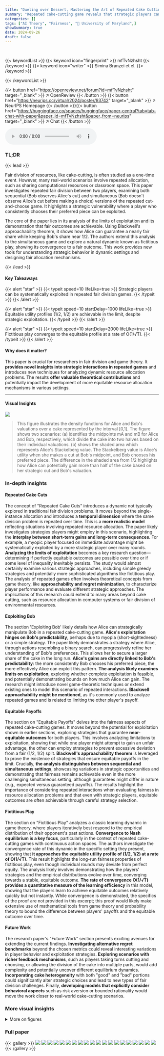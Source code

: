 ```yaml
---
title: "Dueling over Dessert, Mastering the Art of Repeated Cake Cutting"
summary: "Repeated cake-cutting game reveals that strategic players can exploit myopic opponents, but equitable outcomes are achievable through specific strategies."
categories: []
tags: ["AI Theory", "Fairness", "🏢 University of Maryland",]
showSummary: true
date: 2024-09-26
draft: false
---
```


<br>

{{< keywordList >}}
{{< keyword icon="fingerprint" >}} mfTvNzhsht {{< /keyword >}}
{{< keyword icon="writer" >}} Simina Branzei et el. {{< /keyword >}}
 
{{< /keywordList >}}

{{< button href="https://openreview.net/forum?id=mfTvNzhsht" target="_blank" >}}
↗ OpenReview
{{< /button >}}
{{< button href="https://neurips.cc/virtual/2024/poster/93742" target="_blank" >}}
↗ NeurIPS Homepage
{{< /button >}}{{< button href="https://huggingface.co/spaces/huggingface/paper-central?tab=tab-chat-with-paper&paper_id=mfTvNzhsht&paper_from=neurips" target="_blank" >}}
↗ Chat
{{< /button >}}



<audio controls>
    <source src="https://ai-paper-reviewer.com/mfTvNzhsht/podcast.wav" type="audio/wav">
    Your browser does not support the audio element.
</audio>


### TL;DR


{{< lead >}}

Fair division of resources, like cake-cutting, is often studied as a one-time event.  However, many real-world scenarios involve repeated allocation, such as sharing computational resources or classroom space.  This paper investigates repeated fair division between two players, examining both sequential (Bob observes Alice's cut) and simultaneous (Bob doesn't observe Alice's cut before making a choice) versions of the repeated cut-and-choose game. It highlights a strategic vulnerability where a player who consistently chooses their preferred piece can be exploited. 

The core of the paper lies in its analysis of the limits of exploitation and its demonstration that fair outcomes are achievable. Using Blackwell's approachability theorem, it shows how Alice can guarantee a nearly fair share while keeping Bob's share near 1/2.  The authors extend this analysis to the simultaneous game and explore a natural dynamic known as fictitious play, showing its convergence to a fair outcome. This work provides new tools for understanding strategic behavior in dynamic settings and designing fair allocation mechanisms.

{{< /lead >}}


#### Key Takeaways

{{< alert "star" >}}
{{< typeit speed=10 lifeLike=true >}} Strategic players can be systematically exploited in repeated fair division games. {{< /typeit >}}
{{< /alert >}}

{{< alert "star" >}}
{{< typeit speed=10 startDelay=1000 lifeLike=true >}} Equitable utility profiles (1/2, 1/2) are achievable in the limit, despite strategic exploitation. {{< /typeit >}}
{{< /alert >}}

{{< alert "star" >}}
{{< typeit speed=10 startDelay=2000 lifeLike=true >}} Fictitious play converges to the equitable profile at a rate of O(1/√T). {{< /typeit >}}
{{< /alert >}}

#### Why does it matter?
This paper is crucial for researchers in fair division and game theory.  It **provides novel insights into strategic interactions in repeated games** and introduces new techniques for analyzing dynamic resource allocation problems. The results **offer valuable theoretical contributions** and potentially impact the development of more equitable resource allocation mechanisms in various settings.

------
#### Visual Insights



![](https://ai-paper-reviewer.com/mfTvNzhsht/figures_2_1.jpg)

> This figure illustrates the density functions for Alice and Bob's valuations over a cake represented by the interval [0,1].  The figure shows two scenarios: (a) identifies the midpoints mA and mB for Alice and Bob, respectively, which divide the cake into two halves based on their individual valuations. (b) shows the shaded area which represents Alice's Stackelberg value. The Stackelberg value is Alice's utility when she makes a cut at Bob's midpoint, and Bob chooses his preferred piece.  The difference in the shaded area from 1/2 highlights how Alice can potentially gain more than half of the cake based on her strategic cut and Bob's valuation.







### In-depth insights


#### Repeated Cake Cuts
The concept of "Repeated Cake Cuts" introduces a dynamic not typically explored in traditional fair division problems.  It moves beyond the single-instance allocation and introduces a **temporal dimension** where the same division problem is repeated over time. This is a **more realistic model** reflecting situations involving repeated resource allocation. The paper likely investigates strategies players might employ in this scenario, highlighting the **interplay between short-term gains and long-term consequences**. For example, a myopic player focused on immediate advantage might be systematically exploited by a more strategic player over many rounds.  **Analyzing the limits of exploitation** becomes a key research question—determining if perfectly equitable outcomes are possible over time or if some level of inequality inevitably persists. The study would almost certainly examine various strategic approaches, including simple greedy strategies and potentially more sophisticated algorithms like fictitious play.  The analysis of repeated games often involves theoretical concepts from game theory, like **approachability and regret minimization**, to characterize player performance and evaluate different strategic approaches. The implications of this research could extend to many areas beyond cake cutting, such as resource allocation in computer systems or fair division of environmental resources.

#### Exploiting Bob
The section 'Exploiting Bob' likely details how Alice can strategically manipulate Bob in a repeated cake-cutting game.  **Alice's exploitation hinges on Bob's predictability**, perhaps due to myopia (short-sightedness) or a simple strategy.  The paper likely demonstrates a strategy where Alice, through actions resembling a binary search, can progressively refine her understanding of Bob's preferences. This allows her to secure a larger share of the cake in the long run. **Alice's gains are directly linked to Bob's predictability**: the more consistently Bob chooses his preferred piece, the more effectively Alice can exploit this pattern.  **The analysis likely examines limits on exploitation**, exploring whether complete exploitation is feasible, and potentially demonstrating bounds on how much Alice can gain. The research might introduce novel game-theoretic techniques or extend existing ones to model this scenario of repeated interactions. **Blackwell approachability might be mentioned**, as it's commonly used to analyze repeated games and is related to limiting the other player's payoff.

#### Equitable Payoffs
The section on "Equitable Payoffs" delves into the fairness aspects of repeated cake-cutting games.  It moves beyond the potential for exploitation shown in earlier sections, exploring strategies that guarantee **near-equitable outcomes** for both players.  This involves analyzing limitations to exploitation, showing that while one player might attempt to gain an unfair advantage, the other can employ strategies to prevent excessive deviation from a fair (1/2, 1/2) split.  **Blackwell's approachability theorem** is leveraged to prove the existence of strategies that ensure equitable payoffs in the limit.  Crucially, **the analysis distinguishes between sequential and simultaneous settings**, showcasing variations in strategic opportunities and demonstrating that fairness remains achievable even in the more challenging simultaneous setting, although guarantees might differ in nature (e.g., expected versus guaranteed payoffs). The results highlight the importance of considering repeated interactions when evaluating fairness in resource allocation problems and that even with strategic players, equitable outcomes are often achievable through careful strategy selection.

#### Fictitious Play
The section on "Fictitious Play" analyzes a classic learning dynamic in game theory, where players iteratively best respond to the empirical distribution of their opponent's past actions.  **Convergence to Nash equilibrium is a key focus**, particularly in the context of repeated cake-cutting games with continuous action spaces.  The authors investigate the convergence rate of this dynamic in the specific setting they present, showing that **it approaches the equitable utility profile of (1/2, 1/2) at a rate of O(1/√T)**. This result highlights the long-run fairness properties of fictitious play, even though individual rounds may deviate from perfect equity.  The analysis likely involves demonstrating how the players' strategies and the empirical distributions evolve over time, converging towards a stable, equitable outcome.  **The rate of convergence O(1/√T) provides a quantitative measure of the learning efficiency** in this model, showing that the players learn to achieve equitable outcomes relatively quickly but not instantly.  While convergence is demonstrated, the specifics of the proof are not provided in this excerpt; this proof would likely make extensive use of mathematical tools from game theory and probability theory to bound the difference between players' payoffs and the equitable outcome over time.

#### Future Work
The research paper's "Future Work" section presents exciting avenues for extending the current findings. **Investigating alternative regret benchmarks** beyond the chosen metrics could reveal interesting variations in player behavior and exploitation strategies.  **Exploring scenarios with richer feedback mechanisms**, such as players taking turns cutting and choosing, or allowing the division of the cake into multiple parts, would add complexity and potentially uncover different equilibrium dynamics.  **Incorporating cake heterogeneity** with both "good" and "bad" portions could significantly alter strategic choices and lead to new types of fair division challenges.  Finally, **developing models that explicitly consider behavioral aspects** such as risk aversion or bounded rationality would move the work closer to real-world cake-cutting scenarios.


### More visual insights

<details>
<summary>More on figures
</summary>


![](https://ai-paper-reviewer.com/mfTvNzhsht/figures_4_1.jpg)

> This figure shows the results of a simulation of the fictitious play dynamic for a randomly generated instance of valuations.  The x-axis represents the round number (time), and the y-axis represents the average payoff for each player up to that round. The blue line shows Alice's average payoff, and the red line shows Bob's average payoff.  The figure illustrates that over time both players' average payoffs converge to 0.5 (the equitable utility profile), which is a key finding of the paper.


![](https://ai-paper-reviewer.com/mfTvNzhsht/figures_8_1.jpg)

> This figure illustrates how Alice divides the interval [0,1] into six sub-intervals of equal value to her in the first step of her algorithm. The points a0,0 to a0,6 represent the cut points that Alice uses to divide the interval.  This is part of a larger algorithm where Alice aims to exploit Bob by strategically cutting the cake to learn Bob's preferences and obtain a larger share.


![](https://ai-paper-reviewer.com/mfTvNzhsht/figures_10_1.jpg)

> This figure shows two plots of the average payoff of Alice and Bob over time, using fictitious play dynamics in a randomly generated instance of valuations. The top plots (a) and (b) show the average payoff for Alice and Bob individually against the number of rounds, respectively. The bottom plot (c) shows how the average payoffs converge to 1/2.  This figure demonstrates the convergence properties of fictitious play.


![](https://ai-paper-reviewer.com/mfTvNzhsht/figures_10_2.jpg)

> This figure shows two plots illustrating the average payoff of Alice and Bob over time using fictitious play.  The x-axis represents the round number, and the y-axis represents the average payoff accumulated up to that round. The left plot shows the first 4000 rounds, while the right plot focuses on the first 4000 rounds as well, zooming in to show finer details. Both plots demonstrate how the average payoff of both players converges to 1/2 (0.5) over time, supporting the theoretical findings of the paper regarding fictitious play's convergence to the equitable utility profile.


![](https://ai-paper-reviewer.com/mfTvNzhsht/figures_17_1.jpg)

> This figure visualizes Alice's algorithm against a myopic Bob during the exploration phase.  It shows how Alice's strategy, a type of binary search, iteratively refines the interval [l<sub>t</sub>, r<sub>t</sub>] to approximate Bob's midpoint (m<sub>B</sub>) based on Bob's choices (b<sub>i</sub>). The blue and red areas represent Alice's and Bob's value densities, respectively. The algorithm continues until the interval [l<sub>t</sub>, r<sub>t</sub>] is sufficiently small.


![](https://ai-paper-reviewer.com/mfTvNzhsht/figures_18_1.jpg)

> This figure shows Alice's algorithm when Bob is myopic. It consists of two phases: exploration and exploitation. In the exploration phase, Alice repeatedly cuts the cake at a point that divides the cake into two pieces of equal value to her, then observes Bob's choice. Based on Bob's choice, Alice updates the interval where Bob's midpoint lies. In the exploitation phase, Alice uses the information obtained in the exploration phase to cut near Bob's midpoint and secure a disproportionate share of the cake.


![](https://ai-paper-reviewer.com/mfTvNzhsht/figures_23_1.jpg)

> This figure illustrates how Alice divides the interval [0,1] into 6 subintervals of equal value to her. This is part of Alice's strategy to exploit Bob in the repeated cake-cutting game.  Each subinterval is represented by a different color, and the points a0,0 to a0,6 represent the boundaries of these intervals.  Alice uses this discretization to conduct a form of binary search to learn Bob's preferences over time.


![](https://ai-paper-reviewer.com/mfTvNzhsht/figures_23_2.jpg)

> This figure illustrates the first step of Alice's algorithm in the upper bound proof of Proposition 2, where she divides the interval [0,1] into 6 subintervals of equal value to her, represented by the points a0,0, a0,1, ..., a0,6.  This discretization is used in Alice's binary search-like strategy to approximate Bob's preferences and exploit his nearly myopic behavior.


![](https://ai-paper-reviewer.com/mfTvNzhsht/figures_24_1.jpg)

> This figure illustrates how Alice divides the interval [0,1] into 6 sub-intervals of equal value to herself in the first step of her algorithm.  These intervals are demarcated by points a0,0 to a0,6. This is part of a strategy where Alice exploits Bob's myopic behavior by strategically cutting the cake to learn Bob's preferences.


![](https://ai-paper-reviewer.com/mfTvNzhsht/figures_25_1.jpg)

> This figure illustrates the first step in Alice's strategy to exploit a myopic Bob in the repeated cake cutting game. Alice divides the cake [0,1] into 6 sub-intervals of equal value to her.  This step is part of an iterative algorithm where the sub-intervals are repeatedly refined to identify Bob's midpoint and allow Alice to gain a larger share of the cake.


![](https://ai-paper-reviewer.com/mfTvNzhsht/figures_25_2.jpg)

> This figure shows Alice's algorithm in the exploration phase against a myopic Bob.  Alice's and Bob's densities are depicted, with their respective midpoints. The algorithm uses a binary search approach to iteratively shrink an interval containing Bob's midpoint, based on Bob's choices (L or R). The figure illustrates how the interval decreases exponentially over time, approaching Bob's midpoint.


![](https://ai-paper-reviewer.com/mfTvNzhsht/figures_44_1.jpg)

> This figure illustrates how Bob divides the cake into intervals in the repeated cake-cutting game.  Bob's strategy involves dividing the cake [0,1] into P = √T (rounded down) intervals of equal value to him.  The figure shows an example for T=10, resulting in 4 intervals. Each interval has a value of 1/P for Bob. This division is a key element of Bob's strategy to guarantee a fair share of the cake.


![](https://ai-paper-reviewer.com/mfTvNzhsht/figures_50_1.jpg)

> This figure illustrates the dynamics of the variables at and βt in fictitious play. (a) shows the overall dynamics as a counterclockwise spiral around the origin. (b) shows how the dynamics are symmetric with respect to reflection across the origin, which is proved in Lemma 13.


![](https://ai-paper-reviewer.com/mfTvNzhsht/figures_50_2.jpg)

> This figure shows the dynamics of αt and βt in fictitious play. The x-axis represents αt and the y-axis represents βt. The blue circles show the path through the α-β plane that results from fictitious play.  The number in the circle indicates the time step t. Note that αt is always an integer while βt can take non-integer values. Subfigure (b) shows a similar illustration when the tie-breaking rules are reversed, which demonstrates a symmetry in the dynamics.  The key takeaway is that regardless of the tie-breaking rules, the value of pt and ut remains the same. 


![](https://ai-paper-reviewer.com/mfTvNzhsht/figures_52_1.jpg)

> This figure illustrates the dynamics of the variables α and β in fictitious play. Part (a) shows a counterclockwise spiral around the origin, where each point represents a round in the game. Part (b) shows that the spiral is symmetric about the origin, which is useful for simplifying the analysis.


![](https://ai-paper-reviewer.com/mfTvNzhsht/figures_52_2.jpg)

> This figure illustrates the dynamics of fictitious play using the variables αt and βt.  Figure (a) shows a counterclockwise spiral around the origin, where each point represents the values of αt and βt at a specific round. Figure (b) demonstrates the rotational symmetry of the dynamics, highlighting that reflecting the points across the origin results in equivalent dynamics.  The symmetry is established by Lemma 13, which is crucial to simplify analysis.


</details>






### Full paper

{{< gallery >}}
<img src="https://ai-paper-reviewer.com/mfTvNzhsht/1.png" class="grid-w50 md:grid-w33 xl:grid-w25" />
<img src="https://ai-paper-reviewer.com/mfTvNzhsht/2.png" class="grid-w50 md:grid-w33 xl:grid-w25" />
<img src="https://ai-paper-reviewer.com/mfTvNzhsht/3.png" class="grid-w50 md:grid-w33 xl:grid-w25" />
<img src="https://ai-paper-reviewer.com/mfTvNzhsht/4.png" class="grid-w50 md:grid-w33 xl:grid-w25" />
<img src="https://ai-paper-reviewer.com/mfTvNzhsht/5.png" class="grid-w50 md:grid-w33 xl:grid-w25" />
<img src="https://ai-paper-reviewer.com/mfTvNzhsht/6.png" class="grid-w50 md:grid-w33 xl:grid-w25" />
<img src="https://ai-paper-reviewer.com/mfTvNzhsht/7.png" class="grid-w50 md:grid-w33 xl:grid-w25" />
<img src="https://ai-paper-reviewer.com/mfTvNzhsht/8.png" class="grid-w50 md:grid-w33 xl:grid-w25" />
<img src="https://ai-paper-reviewer.com/mfTvNzhsht/9.png" class="grid-w50 md:grid-w33 xl:grid-w25" />
<img src="https://ai-paper-reviewer.com/mfTvNzhsht/10.png" class="grid-w50 md:grid-w33 xl:grid-w25" />
<img src="https://ai-paper-reviewer.com/mfTvNzhsht/11.png" class="grid-w50 md:grid-w33 xl:grid-w25" />
<img src="https://ai-paper-reviewer.com/mfTvNzhsht/12.png" class="grid-w50 md:grid-w33 xl:grid-w25" />
<img src="https://ai-paper-reviewer.com/mfTvNzhsht/13.png" class="grid-w50 md:grid-w33 xl:grid-w25" />
<img src="https://ai-paper-reviewer.com/mfTvNzhsht/14.png" class="grid-w50 md:grid-w33 xl:grid-w25" />
<img src="https://ai-paper-reviewer.com/mfTvNzhsht/15.png" class="grid-w50 md:grid-w33 xl:grid-w25" />
<img src="https://ai-paper-reviewer.com/mfTvNzhsht/16.png" class="grid-w50 md:grid-w33 xl:grid-w25" />
<img src="https://ai-paper-reviewer.com/mfTvNzhsht/17.png" class="grid-w50 md:grid-w33 xl:grid-w25" />
<img src="https://ai-paper-reviewer.com/mfTvNzhsht/18.png" class="grid-w50 md:grid-w33 xl:grid-w25" />
<img src="https://ai-paper-reviewer.com/mfTvNzhsht/19.png" class="grid-w50 md:grid-w33 xl:grid-w25" />
<img src="https://ai-paper-reviewer.com/mfTvNzhsht/20.png" class="grid-w50 md:grid-w33 xl:grid-w25" />
{{< /gallery >}}